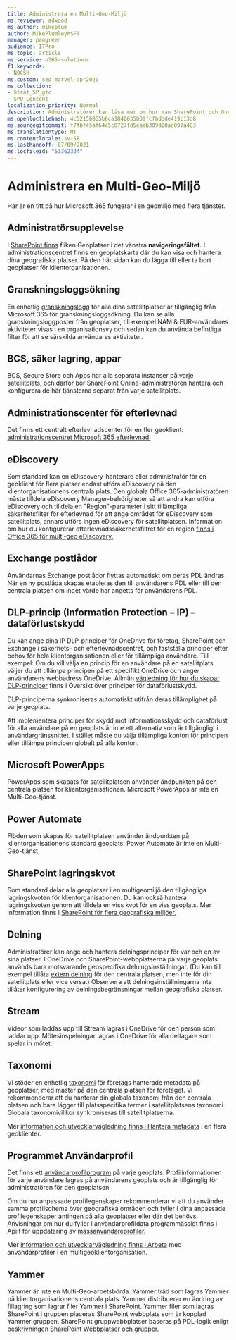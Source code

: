 ```yaml
---
title: Administrera en Multi-Geo-Miljö
ms.reviewer: adwood
ms.author: mikeplum
author: MikePlumleyMSFT
manager: pamgreen
audience: ITPro
ms.topic: article
ms.service: o365-solutions
f1.keywords:
- NOCSH
ms.custom: seo-marvel-apr2020
ms.collection:
- Strat_SP_gtc
- SPO_Content
localization_priority: Normal
description: Administratörer kan läsa mer om hur man SharePoint och OneDrive tjänster i en miljö med flera platser.
ms.openlocfilehash: 4c5215b855b8ca1840035b39fcfbddde419c13d8
ms.sourcegitcommit: f7fbf45af64c5c0727fd5eaab309d20ad097a483
ms.translationtype: MT
ms.contentlocale: sv-SE
ms.lasthandoff: 07/09/2021
ms.locfileid: "53362324"
---
```

# <a name="administering-a-multi-geo-environment"></a>Administrera en Multi-Geo-Miljö

Här är en titt på hur Microsoft 365 fungerar i en geomiljö med flera tjänster.

## <a name="administrator-experience"></a>Administratörsupplevelse

I [SharePoint finns](https://admin.microsoft.com/sharepoint) fliken Geoplatser i det vänstra **navigeringsfältet.** I administrationscentret finns en geoplatskarta där du kan visa och hantera dina geografiska platser. På den här sidan kan du lägga till eller ta bort geoplatser för klientorganisationen.

## <a name="audit-log-search"></a>Granskningsloggsökning

En enhetlig [granskningslogg](https://support.office.com/article/0d4d0f35-390b-4518-800e-0c7ec95e946c) för alla dina satellitplatser är tillgänglig från Microsoft 365 för granskningsloggsökning. Du kan se alla granskningsloggposter från geoplatser, till exempel NAM & EUR-användares aktiviteter visas i en organisationsvy och sedan kan du använda befintliga filter för att se särskilda användares aktiviteter.

## <a name="bcs-secure-store-apps"></a>BCS, säker lagring, appar

BCS, Secure Store och Apps har alla separata instanser på varje satellitplats, och därför bör SharePoint Online-administratören hantera och konfigurera de här tjänsterna separat från varje satellitplats.

## <a name="compliance-admin-center"></a>Administrationscenter för efterlevnad

Det finns ett centralt efterlevnadscenter för en fler geoklient: [administrationscentret Microsoft 365 efterlevnad.](https://compliance.microsoft.com/)

## <a name="ediscovery"></a>eDiscovery

Som standard kan en eDiscovery-hanterare eller administratör för en geoklient för flera platser endast utföra eDiscovery på den klientorganisationens centrala plats. Den globala Office 365-administratören måste tilldela eDiscovery Manager-behörigheter så att andra kan utföra eDiscovery och tilldela en "Region"-parameter i sitt tillämpliga säkerhetsfilter för efterlevnad för att ange området för eDiscovery som satellitplats, annars utförs ingen eDiscovery för satellitplatsen. Information om hur du konfigurerar efterlevnadssäkerhetsfiltret för en region [finns i Office 365 för multi-geo eDiscovery.](multi-geo-ediscovery-configuration.md)

## <a name="exchange-mailboxes"></a>Exchange postlådor

Användarnas Exchange postlådor flyttas automatiskt om deras PDL ändras. När en ny postlåda skapas etableras den till användarens PDL eller till den centrala platsen om inget värde har angetts för användarens PDL.

## <a name="information-protection-ip-data-loss-prevention-dlp-policy"></a>DLP-princip (Information Protection – IP) – dataförlustskydd

Du kan ange dina IP DLP-principer för OneDrive för företag, SharePoint och Exchange i säkerhets- och efterlevnadscentret, och fastställa principer efter behov för hela klientorganisationen eller för tillämpliga användare. Till exempel: Om du vill välja en princip för en användare på en satellitplats väljer du att tillämpa principen på ett specifikt OneDrive och anger användarens webbadress OneDrive. Allmän [vägledning för hur du skapar DLP-principer](https://support.office.com/article/1966b2a7-d1e2-4d92-ab61-42efbb137f5e) finns i Översikt över principer för dataförlustskydd.

DLP-principerna synkroniseras automatiskt utifrån deras tillämplighet på varje geoplats.

Att implementera principer för skydd mot informationsskydd och dataförlust för alla användare på en geoplats är inte ett alternativ som är tillgängligt i användargränssnittet. I stället måste du välja tillämpliga konton för principen eller tillämpa principen globalt på alla konton.

## <a name="microsoft-powerapps"></a>Microsoft PowerApps

PowerApps som skapats för satellitplatsen använder ändpunkten på den centrala platsen för klientorganisationen. Microsoft PowerApps är inte en Multi-Geo-tjänst. 

## <a name="power-automate"></a>Power Automate

Flöden som skapas för satellitplatsen använder ändpunkten på klientorganisationens standard geoplats.  Power Automate är inte en Multi-Geo-tjänst. 

## <a name="sharepoint-storage-quota"></a>SharePoint lagringskvot

Som standard delar alla geoplatser i en multigeomiljö den tillgängliga lagringskvoten för klientorganisationen.  Du kan också hantera lagringskvoten genom att tilldela en viss kvot för en viss geoplats. Mer information finns i [SharePoint för flera geografiska miljöer.](sharepoint-multi-geo-storage-quota.md)

## <a name="sharing"></a>Delning

Administratörer kan ange och hantera delningsprinciper för var och en av sina platser. I OneDrive och SharePoint-webbplatserna på varje geoplats används bara motsvarande geospecifika delningsinställningar. (Du kan till exempel tillåta [extern delning](https://support.office.com/article/C8A462EB-0723-4B0B-8D0A-70FEAFE4BE85) för den centrala platsen, men inte för din satellitplats eller vice versa.) Observera att delningsinställningarna inte tillåter konfigurering av delningsbegränsningar mellan geografiska platser.

## <a name="stream"></a>Stream

Videor som laddas upp till Stream lagras i OneDrive för den person som laddar upp. Mötesinspelningar lagras i OneDrive för alla deltagare som spelar in mötet.

## <a name="taxonomy"></a>Taxonomi

Vi stöder en enhetlig [taxonomi](/sharepoint/managed-metadata) för företags hanterade metadata på geoplatser, med master på den centrala platsen för företaget. Vi rekommenderar att du hanterar din globala taxonomi från den centrala platsen och bara lägger till platsspecifika termer i satellitplatsens taxonomi. Globala taxonomivillkor synkroniseras till satellitplatserna.

Mer [information och utvecklarvägledning finns i Hantera metadata](/sharepoint/dev/solution-guidance/multigeo-managedmetadata) i en flera geoklienter.

## <a name="user-profile-application"></a>Programmet Användarprofil

Det finns ett [användarprofilprogram](/sharepoint/manage-user-profiles) på varje geoplats. Profilinformationen för varje användare lagras på användarens geoplats och är tillgänglig för administratören för den geoplatsen.

Om du har anpassade profilegenskaper rekommenderar vi att du använder samma profilschema över geografiska områden och fyller i dina anpassade profilegenskaper antingen på alla geoplatser eller där det behövs. Anvisningar om hur du fyller i användarprofildata programmässigt finns i Api:t för uppdatering av [massanvändareprofiler.](/sharepoint/dev/solution-guidance/bulk-user-profile-update-api-for-sharepoint-online)

Mer [information och utvecklarvägledning finns i Arbeta](/sharepoint/dev/solution-guidance/multigeo-userprofileexperience) med användarprofiler i en multigeoklientorganisation.

## <a name="yammer"></a>Yammer

Yammer är inte en Multi-Geo-arbetsbörda. Yammer tråd som lagras Yammer på klientorganisationens centrala plats. Yammer distribuerar en ändring av fillagring som lagrar filer Yammer i SharePoint. Yammer filer som lagras SharePoint i gruppen placeras SharePoint webbplats som är kopplad Yammer gruppen. SharePoint gruppwebbplatser baseras på PDL-logik enligt beskrivningen SharePoint [Webbplatser och grupper](multi-geo-capabilities-in-onedrive-and-sharepoint-online-in-microsoft-365.md#sharepoint-sites-and-groups).